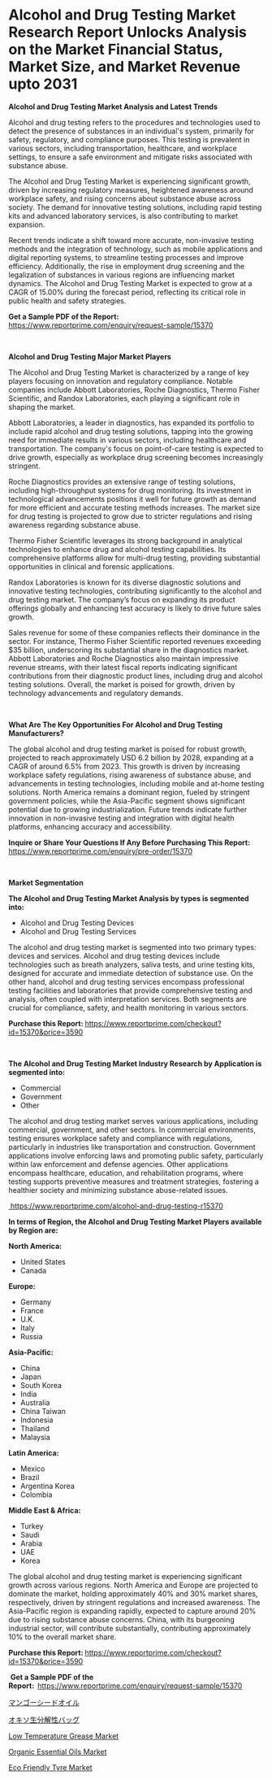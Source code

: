 <p><h1>Alcohol and Drug Testing Market Research Report Unlocks Analysis on the Market Financial Status, Market Size, and Market Revenue upto 2031</h1></p><p><strong>Alcohol and Drug Testing Market Analysis and Latest Trends</strong></p>
<p><p>Alcohol and drug testing refers to the procedures and technologies used to detect the presence of substances in an individual's system, primarily for safety, regulatory, and compliance purposes. This testing is prevalent in various sectors, including transportation, healthcare, and workplace settings, to ensure a safe environment and mitigate risks associated with substance abuse.</p><p>The Alcohol and Drug Testing Market is experiencing significant growth, driven by increasing regulatory measures, heightened awareness around workplace safety, and rising concerns about substance abuse across society. The demand for innovative testing solutions, including rapid testing kits and advanced laboratory services, is also contributing to market expansion. </p><p>Recent trends indicate a shift toward more accurate, non-invasive testing methods and the integration of technology, such as mobile applications and digital reporting systems, to streamline testing processes and improve efficiency. Additionally, the rise in employment drug screening and the legalization of substances in various regions are influencing market dynamics. The Alcohol and Drug Testing Market is expected to grow at a CAGR of 15.00% during the forecast period, reflecting its critical role in public health and safety strategies.</p></p>
<p><strong>Get a Sample PDF of the Report:&nbsp;</strong> <a href="https://www.reportprime.com/enquiry/request-sample/15370">https://www.reportprime.com/enquiry/request-sample/15370</a></p>
<p>&nbsp;</p>
<p><strong>Alcohol and Drug Testing Major Market Players</strong></p>
<p><p>The Alcohol and Drug Testing Market is characterized by a range of key players focusing on innovation and regulatory compliance. Notable companies include Abbott Laboratories, Roche Diagnostics, Thermo Fisher Scientific, and Randox Laboratories, each playing a significant role in shaping the market.</p><p>Abbott Laboratories, a leader in diagnostics, has expanded its portfolio to include rapid alcohol and drug testing solutions, tapping into the growing need for immediate results in various sectors, including healthcare and transportation. The company's focus on point-of-care testing is expected to drive growth, especially as workplace drug screening becomes increasingly stringent.</p><p>Roche Diagnostics provides an extensive range of testing solutions, including high-throughput systems for drug monitoring. Its investment in technological advancements positions it well for future growth as demand for more efficient and accurate testing methods increases. The market size for drug testing is projected to grow due to stricter regulations and rising awareness regarding substance abuse.</p><p>Thermo Fisher Scientific leverages its strong background in analytical technologies to enhance drug and alcohol testing capabilities. Its comprehensive platforms allow for multi-drug testing, providing substantial opportunities in clinical and forensic applications.</p><p>Randox Laboratories is known for its diverse diagnostic solutions and innovative testing technologies, contributing significantly to the alcohol and drug testing market. The company’s focus on expanding its product offerings globally and enhancing test accuracy is likely to drive future sales growth.</p><p>Sales revenue for some of these companies reflects their dominance in the sector. For instance, Thermo Fisher Scientific reported revenues exceeding $35 billion, underscoring its substantial share in the diagnostics market. Abbott Laboratories and Roche Diagnostics also maintain impressive revenue streams, with their latest fiscal reports indicating significant contributions from their diagnostic product lines, including drug and alcohol testing solutions. Overall, the market is poised for growth, driven by technology advancements and regulatory demands.</p></p>
<p>&nbsp;</p>
<p><strong>What Are The Key Opportunities For Alcohol and Drug Testing Manufacturers?</strong></p>
<p><p>The global alcohol and drug testing market is poised for robust growth, projected to reach approximately USD 6.2 billion by 2028, expanding at a CAGR of around 6.5% from 2023. This growth is driven by increasing workplace safety regulations, rising awareness of substance abuse, and advancements in testing technologies, including mobile and at-home testing solutions. North America remains a dominant region, fueled by stringent government policies, while the Asia-Pacific segment shows significant potential due to growing industrialization. Future trends indicate further innovation in non-invasive testing and integration with digital health platforms, enhancing accuracy and accessibility.</p></p>
<p><strong>Inquire or Share Your Questions If Any Before Purchasing This Report:</strong> <a href="https://www.reportprime.com/enquiry/pre-order/15370">https://www.reportprime.com/enquiry/pre-order/15370</a></p>
<p>&nbsp;</p>
<p><strong>Market Segmentation</strong></p>
<p><strong>The Alcohol and Drug Testing Market Analysis by types is segmented into:</strong></p>
<p><ul><li>Alcohol and Drug Testing Devices</li><li>Alcohol and Drug Testing Services</li></ul></p>
<p><p>The alcohol and drug testing market is segmented into two primary types: devices and services. Alcohol and drug testing devices include technologies such as breath analyzers, saliva tests, and urine testing kits, designed for accurate and immediate detection of substance use. On the other hand, alcohol and drug testing services encompass professional testing facilities and laboratories that provide comprehensive testing and analysis, often coupled with interpretation services. Both segments are crucial for compliance, safety, and health monitoring in various sectors.</p></p>
<p><strong>Purchase this Report:&nbsp;</strong><a href="https://www.reportprime.com/checkout?id=15370&price=3590">https://www.reportprime.com/checkout?id=15370&price=3590</a></p>
<p>&nbsp;</p>
<p><strong>The Alcohol and Drug Testing Market Industry Research by Application is segmented into:</strong></p>
<p><ul><li>Commercial</li><li>Government</li><li>Other</li></ul></p>
<p><p>The alcohol and drug testing market serves various applications, including commercial, government, and other sectors. In commercial environments, testing ensures workplace safety and compliance with regulations, particularly in industries like transportation and construction. Government applications involve enforcing laws and promoting public safety, particularly within law enforcement and defense agencies. Other applications encompass healthcare, education, and rehabilitation programs, where testing supports preventive measures and treatment strategies, fostering a healthier society and minimizing substance abuse-related issues.</p></p>
<p><a href="https://www.reportprime.com/alcohol-and-drug-testing-r15370">&nbsp;https://www.reportprime.com/alcohol-and-drug-testing-r15370</a></p>
<p><strong>In terms of Region, the Alcohol and Drug Testing Market Players available by Region are:</strong></p>
<p>
    <p> <strong> North America: </strong>
        <ul>
            <li>United States</li>
            <li>Canada</li>
        </ul>
        </p> 
    <p> <strong> Europe: </strong>
        <ul>
            <li>Germany</li>
            <li>France</li>
            <li>U.K.</li>
            <li>Italy</li>
            <li>Russia</li>
        </ul>
        </p> 
    <p> <strong> Asia-Pacific: </strong>
        <ul>
            <li>China</li>
            <li>Japan</li>
            <li>South Korea</li>
            <li>India</li>
            <li>Australia</li>
            <li>China Taiwan</li>
            <li>Indonesia</li>
            <li>Thailand</li>
            <li>Malaysia</li>
        </ul>
        </p> 
    <p> <strong> Latin America: </strong>
        <ul>
            <li>Mexico</li>
            <li>Brazil</li>
            <li>Argentina Korea</li>
            <li>Colombia</li>
        </ul>
        </p> 
    <p> <strong> Middle East & Africa: </strong>
        <ul>
            <li>Turkey</li>
            <li>Saudi</li>
            <li>Arabia</li>
            <li>UAE</li>
            <li>Korea</li>
        </ul>
    </p>
    </p>
<p><p>The global alcohol and drug testing market is experiencing significant growth across various regions. North America and Europe are projected to dominate the market, holding approximately 40% and 30% market shares, respectively, driven by stringent regulations and increased awareness. The Asia-Pacific region is expanding rapidly, expected to capture around 20% due to rising substance abuse concerns. China, with its burgeoning industrial sector, will contribute substantially, contributing approximately 10% to the overall market share.</p></p>
<p><strong>Purchase this Report: </strong><a href="https://www.reportprime.com/checkout?id=15370&price=3590">https://www.reportprime.com/checkout?id=15370&price=3590</a></p>
<p>&nbsp;<strong>Get a Sample PDF of the Report:&nbsp;&nbsp;</strong><a href="https://www.reportprime.com/enquiry/request-sample/15370">https://www.reportprime.com/enquiry/request-sample/15370</a></p>
<p><strong></strong></p>
<p><p><a href="https://medium.com/@manuelmann1976/mango-seed-oil-market-%E3%81%AE%E3%82%B0%E3%83%AD%E3%83%BC%E3%83%90%E3%83%AB%E5%B8%82%E5%A0%B4%E6%A6%82%E8%A6%81%E3%81%AF-%E4%B8%96%E7%95%8C%E3%81%8A%E3%82%88%E3%81%B3%E4%B8%BB%E8%A6%81%E5%B8%82%E5%A0%B4%E3%81%AB%E3%81%8A%E3%81%91%E3%82%8B%E6%A5%AD%E7%95%8C%E3%81%AB%E5%BD%B1%E9%9F%BF%E3%82%92%E4%B8%8E%E3%81%88%E3%82%8B%E4%B8%BB%E8%A6%81%E3%81%AA%E3%83%88%E3%83%AC%E3%83%B3%E3%83%89%E3%81%AB%E3%81%A4%E3%81%84%E3%81%A6-%E7%8B%AC%E8%87%AA%E3%81%AE%E8%A6%96%E7%82%B9%E3%82%92%E6%8F%90%E4%BE%9B%E3%81%97%E3%81%BE%E3%81%99-89f40e6d341a">マンゴーシードオイル</a></p><p><a href="https://medium.com/@manuelmann1976/oxo-biodegradable-bags-market-%E3%81%AF-%E3%82%B3%E3%82%B9%E3%83%88%E7%AE%A1%E7%90%86%E3%81%A8%E5%8A%B9%E7%8E%87%E5%90%91%E4%B8%8A%E3%82%92%E5%84%AA%E5%85%88%E3%81%97%E3%81%BE%E3%81%99-%E3%81%95%E3%82%89%E3%81%AB-%E5%A0%B1%E5%91%8A%E6%9B%B8%E3%81%AF%E5%B8%82%E5%A0%B4%E3%81%AE%E9%9C%80%E8%A6%81%E9%9D%A2%E3%81%A8%E4%BE%9B%E7%B5%A6%E9%9D%A2%E3%81%AE%E4%B8%A1%E6%96%B9%E3%82%92%E3%82%AB%E3%83%90%E3%83%BC%E3%81%97%E3%81%A6%E3%81%84%E3%81%BE%E3%81%99-941ba60b4797">オキソ生分解性バッグ</a></p><p><a href="https://medium.com/@polesdua.1/the-global-low-temperature-grease-market-is-at-the-forefront-of-innovation-driving-rapid-a93f74ac751f">Low Temperature Grease Market</a></p><p><a href="https://issuu.com/reportprime-2/docs/organic-essential-oils-market-size-_05c8313a77e120">Organic Essential Oils Market</a></p><p><a href="https://medium.com/@raap8632472024/the-global-market-overview-of-the-eco-friendly-tyre-market-provides-a-unique-perspective-on-the-9772c9372751">Eco Friendly Tyre Market</a></p></p>